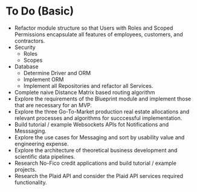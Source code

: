 # To Do (Basic)
  - Refactor module structure so that Users with Roles and Scoped Permissions encapsulate all features of employees, customers, and contractors.
  - Security
    - Roles
    - Scopes
  - Database
    - Determine Driver and ORM
    - Implement ORM
    - Implement all Repositories and refactor all Services.
  - Complete naive Distance Matrix based routing algorithm
  - Explore the requirements of the Blueprint module and implement those that are necessary for an MVP.
  - Explore the three Go-To-Market production real estate allocations and relevant processes and algorithms for succcessful implementation.
  - Build tutorial / example Websockets APIs
  fot Notifications and Messsaging.
  - Explore the use cases for Messaging and sort by usability value and engineering expense.
  - Explore the architecture of theoretical business development and scientific data pipelines.
  - Research No-Fico credit applications and build tutorial / example projects.
  - Research the Plaid API and consider the Plaid API services required functionality.


